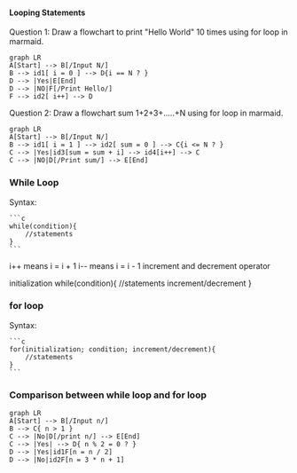 #### Looping Statements

Question 1: Draw a flowchart to print "Hello World" 10 times using for loop in marmaid.


```mermaid
graph LR
A[Start] --> B[/Input N/]
B --> id1[ i = 0 ] --> D{i == N ? }
D --> |Yes|E[End]
D --> |NO|F[/Print Hello/]
F --> id2[ i++] --> D

```
Question 2: Draw a flowchart sum 1+2+3+.....+N using for loop in marmaid.

```mermaid
graph LR
A[Start] --> B[/Input N/]
B --> id1[ i = 1 ] --> id2[ sum = 0 ] --> C{i <= N ? }
C --> |Yes|id3[sum = sum + i] --> id4[i++] --> C
C --> |NO|D[/Print sum/] --> E[End]
```
### While Loop

Syntax: 
    
    ```c
    while(condition){
        //statements
    }
    ```
i++ means i = i + 1
i-- means i = i - 1
increment and decrement operator


initialization
while(condition){
    //statements
    increment/decrement
}

### for loop

Syntax: 
    
    ```c
    for(initialization; condition; increment/decrement){
        //statements
    }
    ```

### Comparison between while loop and for loop

```mermaid
graph LR
A[Start] --> B[/Input n/]
B --> C{ n > 1 }
C --> |No|D[/print n/] --> E[End]
C --> |Yes| --> D{ n % 2 = 0 ? }
D --> |Yes|id1F[n = n / 2]
D --> |No|id2F[n = 3 * n + 1]